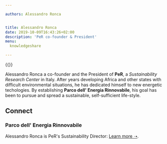 ```yaml
---

authors: Alessandro Ronca


title: Alessandro Ronca
date: 2019-10-09T16:43:26+02:00
description: 'PeR co-founder & President'
menu:
  knowledgeshare

---
```


{{<flickity src="/img/alessandro-ronca-05-x1b.jpg" title="Alessandro discusses PeR, in Umbria" color="" selectCell="flkty.selectCell( value, isWrapped, isInstant )" >}}

<!--{{<flickity src="/img/alessandro-ronca-05-x1b.jpg" title="" color="transparent" selectCell="flkty.selectCell( value, isWrapped, isInstant )" >}}
-->

Alessandro Ronca a co-founder and the President of **PeR**, a _Sustainability Research Center_ in Italy. After years developing Africa and other states with difficult environmental situations, he has dedicated himself to new energetic techologies. By establishing **Parco dell' Energia Rinnovabile**, his goal has been to pursue and spread a sustainable, self-sufficient life-style.

## Connect
### Parco dell' Energia&nbsp;Rinnovabile

Alessandro Ronca is PeR's Sustainability Director: [Learn more &#x279D;](https://per.umbria.it/).
